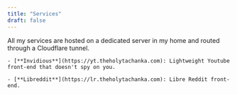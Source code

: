 ```yaml
---
title: "Services"
draft: false
---
```


All my services are hosted on a dedicated server in my home and routed through a Cloudflare tunnel.

    - [**Invidious**](https://yt.theholytachanka.com): Lightweight Youtube front-end that doesn't spy on you.

    - [**Libreddit**](https://lr.theholytachanka.com): Libre Reddit front-end.
